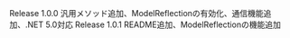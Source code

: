 Release 1.0.0 汎用メソッド追加、ModelReflectionの有効化、通信機能追加、.NET 5.0対応
Release 1.0.1 README追加、ModelReflectionの機能追加